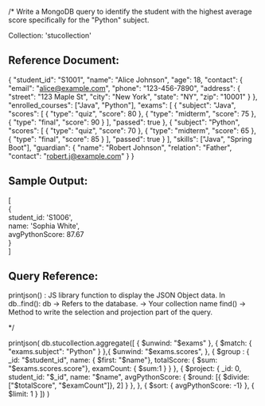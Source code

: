 /*
Write a MongoDB query to identify the student with the highest average score 
specifically for the "Python" subject.

Collection: 'stucollection'

Reference Document:
----------------------
{
    "student_id": "S1001",
    "name": "Alice Johnson",
    "age": 18,
    "contact": {
      "email": "alice@example.com",
      "phone": "123-456-7890",
      "address": {
        "street": "123 Maple St",
        "city": "New York",
        "state": "NY",
        "zip": "10001"
      }
    },
    "enrolled_courses": ["Java", "Python"],
    "exams": [
      {
        "subject": "Java",
        "scores": [
          { "type": "quiz", "score": 80 },
          { "type": "midterm", "score": 75 },
          { "type": "final", "score": 90 }
        ],
        "passed": true
      },
      {
        "subject": "Python",
        "scores": [
          { "type": "quiz", "score": 70 },
          { "type": "midterm", "score": 65 },
          { "type": "final", "score": 85 }
        ],
        "passed": true
      }
    ],
    "skills": ["Java", "Spring Boot"],
    "guardian": {
      "name": "Robert Johnson",
      "relation": "Father",
      "contact": "robert.j@example.com"
    }
}

Sample Output:
---------------
[                                                                               
  {                                                                             
    student_id: 'S1006',                                                        
    name: 'Sophia White',                                                       
    avgPythonScore: 87.67                                                       
  }                                                                             
] 
 
Query Reference:
-------------------
printjson() : JS library function to display the JSON Object data.
In db.<collection>.find():
	db -> Refers to the database.
	<collection> -> Your collection name
	find() -> Method to write the selection and projection part of the query.

*/
	
printjson(
	db.stucollection.aggregate([
	    {
	        $unwind: "$exams"
	    }, 
	    {
	        $match: {
	            "exams.subject": "Python"
	        }
	    },{
	        $unwind: "$exams.scores",
	    }, {
	        $group : {
	            _id: "$student_id",
	            name: { $first: "$name"},
	            totalScore: { $sum: "$exams.scores.score"},
	            examCount: { $sum:1 }
	        }
	    },
	    {
	        $project: {
	            _id: 0,
	            student_id: "$_id",
	            name: "$name",
	            avgPythonScore: {
	                $round: [{ $divide: ["$totalScore", "$examCount"]}, 2]
	            }
	        },
	    },
	    {
	        $sort: { avgPythonScore: -1}
	    },
	    {
	        $limit: 1
	    }
	])
)
